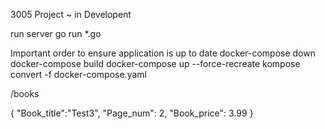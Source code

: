 3005 Project ~ in Developent

run server go run *.go


Important order to ensure application is up to date
	docker-compose down
	docker-compose build
	docker-compose up --force-recreate
	kompose convert -f docker-compose.yaml

/books

{
	"Book_title":"Test3",
	"Page_num": 2,
	"Book_price": 3.99
}